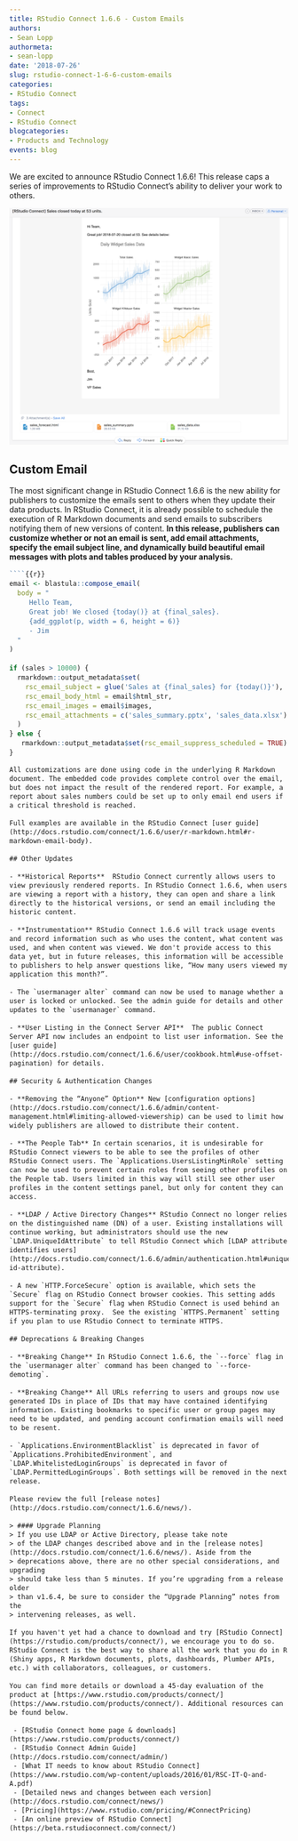 ```yaml
---
title: RStudio Connect 1.6.6 - Custom Emails
authors:
- Sean Lopp
authormeta: 
- sean-lopp
date: '2018-07-26'
slug: rstudio-connect-1-6-6-custom-emails
categories:
- RStudio Connect
tags:
- Connect
- RStudio Connect
blogcategories:
- Products and Technology
events: blog
---
```



We are excited to announce RStudio Connect 1.6.6! This release caps a series of improvements to RStudio Connect’s ability to deliver your work to others.

![](rsc-166-email-demo.png)

## Custom Email 

The most significant change in RStudio Connect 1.6.6 is the new ability for publishers to customize the emails sent to others when they update their data products.  In RStudio Connect, it is already possible to schedule the execution of R Markdown documents and send emails to subscribers notifying them of new versions of content. **In this release, publishers can customize whether or not an email is sent, add email attachments, specify the email subject line, and dynamically build beautiful email messages with plots and tables produced by your analysis.**

```r
````{{r}}
email <- blastula::compose_email(
  body = "
     Hello Team,
     Great job! We closed {today()} at {final_sales}.
     {add_ggplot(p, width = 6, height = 6)}
     - Jim
  "
)

if (sales > 10000) {
  rmarkdown::output_metadata$set(
    rsc_email_subject = glue('Sales at {final_sales} for {today()}'),
    rsc_email_body_html = email$html_str,
    rsc_email_images = email$images,
    rsc_email_attachments = c('sales_summary.pptx', 'sales_data.xlsx')
  )
} else {
   rmarkdown::output_metadata$set(rsc_email_suppress_scheduled = TRUE)
}
````
```
All customizations are done using code in the underlying R Markdown document. The embedded code provides complete control over the email, but does not impact the result of the rendered report. For example, a report about sales numbers could be set up to only email end users if a critical threshold is reached.

Full examples are available in the RStudio Connect [user guide](http://docs.rstudio.com/connect/1.6.6/user/r-markdown.html#r-markdown-email-body).

## Other Updates

- **Historical Reports**  RStudio Connect currently allows users to view previously rendered reports. In RStudio Connect 1.6.6, when users are viewing a report with a history, they can open and share a link directly to the historical versions, or send an email including the historic content.

- **Instrumentation** RStudio Connect 1.6.6 will track usage events and record information such as who uses the content, what content was used, and when content was viewed. We don't provide access to this data yet, but in future releases, this information will be accessible to publishers to help answer questions like, “How many users viewed my application this month?”.

- The `usermanager alter` command can now be used to manage whether a user is locked or unlocked. See the admin guide for details and other updates to the `usermanager` command. 

- **User Listing in the Connect Server API**  The public Connect Server API now includes an endpoint to list user information. See the [user guide](http://docs.rstudio.com/connect/1.6.6/user/cookbook.html#use-offset-pagination) for details.

## Security & Authentication Changes

- **Removing the “Anyone” Option** New [configuration options](http://docs.rstudio.com/connect/1.6.6/admin/content-management.html#limiting-allowed-viewership) can be used to limit how widely publishers are allowed to distribute their content. 

- **The People Tab** In certain scenarios, it is undesirable for RStudio Connect viewers to be able to see the profiles of other RStudio Connect users. The `Applications.UsersListingMinRole` setting can now be used to prevent certain roles from seeing other profiles on the People tab. Users limited in this way will still see other user profiles in the content settings panel, but only for content they can access.

- **LDAP / Active Directory Changes** RStudio Connect no longer relies on the distinguished name (DN) of a user. Existing installations will continue working, but administrators should use the new `LDAP.UniqueIdAttribute` to tell RStudio Connect which [LDAP attribute identifies users](http://docs.rstudio.com/connect/1.6.6/admin/authentication.html#unique-id-attribute).

- A new `HTTP.ForceSecure` option is available, which sets the `Secure` flag on RStudio Connect browser cookies. This setting adds support for the `Secure` flag when RStudio Connect is used behind an HTTPS-terminating proxy.  See the existing `HTTPS.Permanent` setting if you plan to use RStudio Connect to terminate HTTPS.

## Deprecations & Breaking Changes

- **Breaking Change** In RStudio Connect 1.6.6, the `--force` flag in the `usermanager alter` command has been changed to `--force-demoting`.

- **Breaking Change** All URLs referring to users and groups now use generated IDs in place of IDs that may have contained identifying information. Existing bookmarks to specific user or group pages may need to be updated, and pending account confirmation emails will need to be resent.

- `Applications.EnvironmentBlacklist` is deprecated in favor of `Applications.ProhibitedEnvironment`, and `LDAP.WhitelistedLoginGroups` is deprecated in favor of `LDAP.PermittedLoginGroups`. Both settings will be removed in the next release.

Please review the full [release notes](http://docs.rstudio.com/connect/1.6.6/news/).

> #### Upgrade Planning 
> If you use LDAP or Active Directory, please take note
> of the LDAP changes described above and in the [release notes](http://docs.rstudio.com/connect/1.6.6/news/). Aside from the
> deprecations above, there are no other special considerations, and upgrading
> should take less than 5 minutes. If you’re upgrading from a release older
> than v1.6.4, be sure to consider the “Upgrade Planning” notes from the
> intervening releases, as well.

If you haven't yet had a chance to download and try [RStudio Connect](https://rstudio.com/products/connect/), we encourage you to do so. RStudio Connect is the best way to share all the work that you do in R (Shiny apps, R Markdown documents, plots, dashboards, Plumber APIs, etc.) with collaborators, colleagues, or customers.

You can find more details or download a 45-day evaluation of the product at [https://www.rstudio.com/products/connect/](https://www.rstudio.com/products/connect/). Additional resources can be found below.
 
 - [RStudio Connect home page & downloads](https://www.rstudio.com/products/connect/)
 - [RStudio Connect Admin Guide](http://docs.rstudio.com/connect/admin/)
 - [What IT needs to know about RStudio Connect](https://www.rstudio.com/wp-content/uploads/2016/01/RSC-IT-Q-and-A.pdf)
 - [Detailed news and changes between each version](http://docs.rstudio.com/connect/news/)
 - [Pricing](https://www.rstudio.com/pricing/#ConnectPricing)
 - [An online preview of RStudio Connect](https://beta.rstudioconnect.com/connect/)




